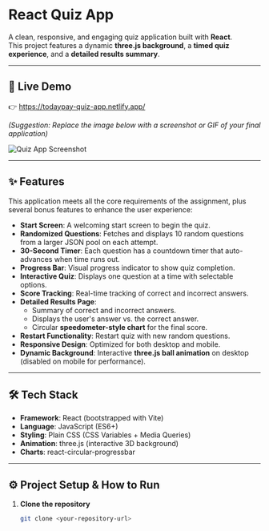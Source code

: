 # React Quiz App

A clean, responsive, and engaging quiz application built with **React**.  
This project features a dynamic **three.js background**, a **timed quiz experience**, and a **detailed results summary**.

---

## 🚀 Live Demo  
👉 https://todaypay-quiz-app.netlify.app/

*(Suggestion: Replace the image below with a screenshot or GIF of your final application)*

![Quiz App Screenshot](./screenshot.png)

---

## ✨ Features

This application meets all the core requirements of the assignment, plus several bonus features to enhance the user experience:

- **Start Screen**: A welcoming start screen to begin the quiz.
- **Randomized Questions**: Fetches and displays 10 random questions from a larger JSON pool on each attempt.
- **30-Second Timer**: Each question has a countdown timer that auto-advances when time runs out.
- **Progress Bar**: Visual progress indicator to show quiz completion.
- **Interactive Quiz**: Displays one question at a time with selectable options.
- **Score Tracking**: Real-time tracking of correct and incorrect answers.
- **Detailed Results Page**:
  - Summary of correct and incorrect answers.
  - Displays the user's answer vs. the correct answer.
  - Circular **speedometer-style chart** for the final score.
- **Restart Functionality**: Restart quiz with new random questions.
- **Responsive Design**: Optimized for both desktop and mobile.
- **Dynamic Background**: Interactive **three.js ball animation** on desktop (disabled on mobile for performance).

---

## 🛠 Tech Stack

- **Framework**: React (bootstrapped with Vite)  
- **Language**: JavaScript (ES6+)  
- **Styling**: Plain CSS (CSS Variables + Media Queries)  
- **Animation**: three.js (interactive 3D background)  
- **Charts**: react-circular-progressbar  

---

## ⚙️ Project Setup & How to Run

1. **Clone the repository**  
   ```bash
   git clone <your-repository-url>
